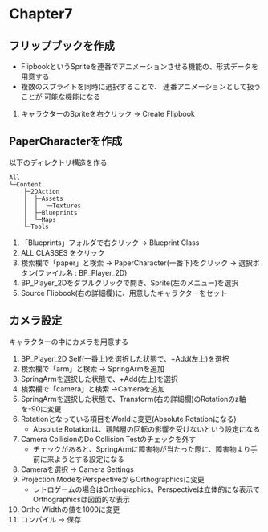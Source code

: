 # Chapter7

## フリップブックを作成
- FlipbookというSpriteを連番でアニメーションさせる機能の、形式データを用意する  
- 複数のスプライトを同時に選択することで、 連番アニメーションとして扱うことが 可能な機能になる

1. キャラクターのSpriteを右クリック ->  Create Flipbook


## PaperCharacterを作成
以下のディレクトリ構造を作る
```
All
└─Content
    ├─2DAction
    │  ├─Assets
    │  │  └─Textures
    │  ├─Blueprints
    │  └─Maps
    └─Tools
```
1. 「Blueprints」フォルダで右クリック -> Blueprint Class
2. ALL CLASSES をクリック
3. 検索欄で「paper」と検索 -> PaperCharacter(一番下)をクリック -> 選択ボタン(ファイル名 : BP_Player_2D)
4. BP_Player_2Dをダブルクリックで開き、Sprite(左のメニュー)を選択
5. Source Flipbook(右の詳細欄)に、用意したキャラクターをセット
## カメラ設定
キャラクターの中にカメラを用意する
1. BP_Player_2D Self(一番上)を選択した状態で、+Add(左上)を選択 
2. 検索欄で「arm」と検索 -> SpringArmを追加
3. SpringArmを選択した状態で、+Add(左上)を選択
4. 検索欄で「camera」と検索 ->Cameraを追加
5. SpringArmを選択した状態で、Transform(右の詳細欄)のRotationのz軸 を-90に変更
6. Rotationとなっている項目をWorldに変更(Absolute Rotationになる)
    - Absolute Rotationは、親階層の回転の影響を受けないという設定になる
7. Camera CollisionのDo Collision Testのチェックを外す
    - チェックがあると、SpringArmに障害物が当たった際に、障害物より手前に来ようとする設定になる
8. Cameraを選択 -> Camera Settings
9. Projection ModeをPerspectiveからOrthographicsに変更
    - レトロゲームの場合はOrthographics。Perspectiveは立体的にな表示でOrthographicsは図面的な表示
10. Ortho Widthの値を1000に変更
11. コンパイル -> 保存